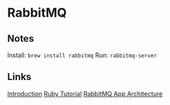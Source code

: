 # RabbitMQ

## Notes

Install: `brew install rabbitmq`
Run: `rabbitmq-server`

## Links

[Introduction](https://www.cloudamqp.com/blog/2015-05-18-part1-rabbitmq-for-beginners-what-is-rabbitmq.html)
[Ruby Tutorial](https://www.rabbitmq.com/tutorials/tutorial-one-ruby.html)
[RabbitMQ App Architecture](https://codeburst.io/using-rabbitmq-for-microservices-communication-on-docker-a43840401819)
